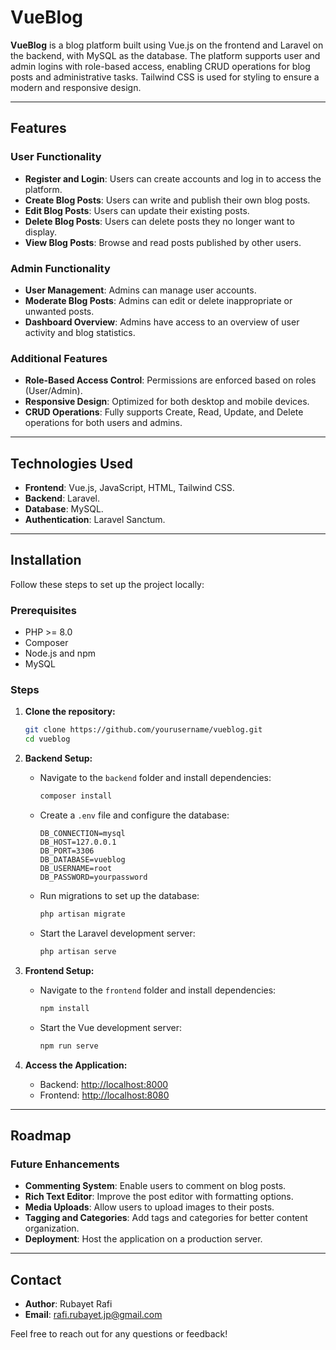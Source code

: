# VueBlog

**VueBlog** is a blog platform built using Vue.js on the frontend and Laravel on the backend, with MySQL as the database. The platform supports user and admin logins with role-based access, enabling CRUD operations for blog posts and administrative tasks. Tailwind CSS is used for styling to ensure a modern and responsive design.

---

## Features

### User Functionality
- **Register and Login**: Users can create accounts and log in to access the platform.
- **Create Blog Posts**: Users can write and publish their own blog posts.
- **Edit Blog Posts**: Users can update their existing posts.
- **Delete Blog Posts**: Users can delete posts they no longer want to display.
- **View Blog Posts**: Browse and read posts published by other users.

### Admin Functionality
- **User Management**: Admins can manage user accounts.
- **Moderate Blog Posts**: Admins can edit or delete inappropriate or unwanted posts.
- **Dashboard Overview**: Admins have access to an overview of user activity and blog statistics.

### Additional Features
- **Role-Based Access Control**: Permissions are enforced based on roles (User/Admin).
- **Responsive Design**: Optimized for both desktop and mobile devices.
- **CRUD Operations**: Fully supports Create, Read, Update, and Delete operations for both users and admins.

---

## Technologies Used

- **Frontend**: Vue.js, JavaScript, HTML, Tailwind CSS.
- **Backend**: Laravel.
- **Database**: MySQL.
- **Authentication**: Laravel Sanctum.

---

## Installation

Follow these steps to set up the project locally:

### Prerequisites
- PHP >= 8.0
- Composer
- Node.js and npm
- MySQL

### Steps

1. **Clone the repository:**
   ```bash
   git clone https://github.com/yourusername/vueblog.git
   cd vueblog
   ```

2. **Backend Setup:**
   - Navigate to the `backend` folder and install dependencies:
     ```bash
     composer install
     ```
   - Create a `.env` file and configure the database:
     ```env
     DB_CONNECTION=mysql
     DB_HOST=127.0.0.1
     DB_PORT=3306
     DB_DATABASE=vueblog
     DB_USERNAME=root
     DB_PASSWORD=yourpassword
     ```
   - Run migrations to set up the database:
     ```bash
     php artisan migrate
     ```
   - Start the Laravel development server:
     ```bash
     php artisan serve
     ```

3. **Frontend Setup:**
   - Navigate to the `frontend` folder and install dependencies:
     ```bash
     npm install
     ```
   - Start the Vue development server:
     ```bash
     npm run serve
     ```

4. **Access the Application:**
   - Backend: [http://localhost:8000](http://localhost:8000)
   - Frontend: [http://localhost:8080](http://localhost:8080)

---

## Roadmap

### Future Enhancements
- **Commenting System**: Enable users to comment on blog posts.
- **Rich Text Editor**: Improve the post editor with formatting options.
- **Media Uploads**: Allow users to upload images to their posts.
- **Tagging and Categories**: Add tags and categories for better content organization.
- **Deployment**: Host the application on a production server.

---

## Contact

- **Author**: Rubayet Rafi  
- **Email**: [rafi.rubayet.jp@gmail.com](mailto:rafi.rubayet.jp@gmail.com)  

Feel free to reach out for any questions or feedback!
